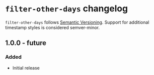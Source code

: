 # `filter-other-days` changelog

`filter-other-days` follows [Semantic Versioning][1]. Support for additional timestamp styles is considered semver-minor.

## 1.0.0 - future

### Added

* Initial release

 [1]: http://semver.org/
